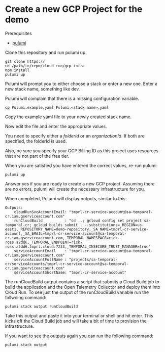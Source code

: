 # Create a new GCP Project for the demo

Prerequisites
* [pulumi](https://www.pulumi.com/docs/install/)

Clone this repository and run pulumi up.

```shell
git clone https://
cd /path/to/repo/cloud-run/gcp-infra
npm install
pulumi up
```

Pulumi will prompt you to either choose a stack or enter a new one. 
Enter a new stack name, something like dev. 

Pulumi will complain that there is a missing configuration variable.

```shell
cp Pulumi.example.yaml Pulumi.<stack name>.yaml
```
Copy the example yaml file to your newly created stack name.

Now edit the file and enter the appropriate values. 

You need to specify either a _folderId_ or an _organizationId_. 
If both are specified, the folderId is used.

Also, be sure you specify your GCP Billing ID as this project uses resources 
that are not part of the free tier.  

When you are satisfied you have entered the correct values, re-run pulumi:

```shell
pulumi up
```

Answer yes if you are ready to create a new GCP project. Assuming there are
no errors, pulumi will create the necessary infrastructure for you.

When completed, Pulumi will display outputs, similar to this:

```text
Outputs:
    cloudRunSvcAccountEmail: "tmprl-cr-service-account@sa-temporal-cr.iam.gserviceaccount.com"
    runCloudBuild          : "cd ..; gcloud config set project sa-temporal-cr; gcloud builds submit . --substitutions=_REGION=us-east1,_REPOSITORY_NAME=demo-repository,_SA_NAME=tmprl-cr-service-account,_SA_EMAIL=tmprl-cr-service-account@sa-temporal-cr.iam.gserviceaccount.com,_TEMPORAL_NAMESPACE=rick-ross.a2dd6,_TEMPORAL_ENDPOINT=rick-ross.a2dd6.tmprl.cloud:7233,_TEMPORAL_INSECURE_TRUST_MANAGER=true"
    serviceAccountEmail    : "tmprl-cr-service-account@sa-temporal-cr.iam.gserviceaccount.com"
    serviceAccountFullName : "projects/sa-temporal-cr/serviceAccounts/tmprl-cr-service-account@sa-temporal-cr.iam.gserviceaccount.com"
    serviceAccountShortName: "tmprl-cr-service-account"
```

The runCloudBuild output contains a script that submits a Cloud Build job to build the application 
and the Open Telemetry Collector and deploy them into Cloud Run. To see just the output of the runCloudBuild variable
run the follwoing command:

```shell
pulumi stack output runCloudBuild
```

Take this output and paste it into your terminal or shell and hit enter. This kicks off the Cloud Build 
job and will take a bit of time to provision the infrastructure. 

If you want to see the outputs again you can run the following command:

```shell
pulumi stack output
```


